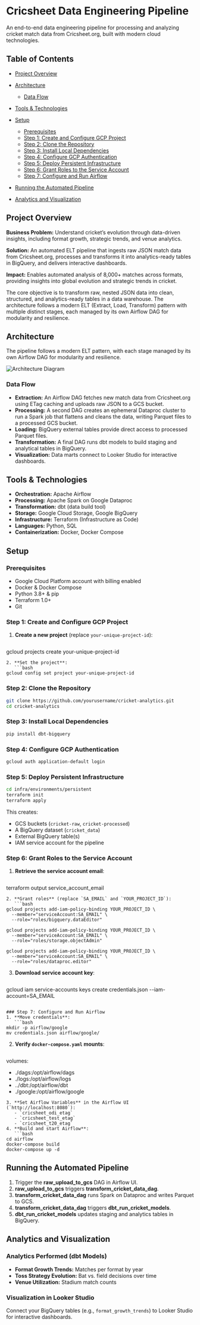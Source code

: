 # Cricsheet Data Engineering Pipeline

An end-to-end data engineering pipeline for processing and analyzing cricket match data from Cricsheet.org, built with modern cloud technologies.

## Table of Contents

* [Project Overview](#project-overview)
* [Architecture](#architecture)

  * [Data Flow](#data-flow)
* [Tools & Technologies](#tools--technologies)
* [Setup](#setup)

  * [Prerequisites](#prerequisites)
  * [Step 1: Create and Configure GCP Project](#step-1-create-and-configure-gcp-project)
  * [Step 2: Clone the Repository](#step-2-clone-the-repository)
  * [Step 3: Install Local Dependencies](#step-3-install-local-dependencies)
  * [Step 4: Configure GCP Authentication](#step-4-configure-gcp-authentication)
  * [Step 5: Deploy Persistent Infrastructure](#step-5-deploy-persistent-infrastructure)
  * [Step 6: Grant Roles to the Service Account](#step-6-grant-roles-to-the-service-account)
  * [Step 7: Configure and Run Airflow](#step-7-configure-and-run-airflow)
* [Running the Automated Pipeline](#running-the-automated-pipeline)
* [Analytics and Visualization](#analytics-and-visualization)

## Project Overview

**Business Problem:** Understand cricket’s evolution through data-driven insights, including format growth, strategic trends, and venue analytics.

**Solution:** An automated ELT pipeline that ingests raw JSON match data from Cricsheet.org, processes and transforms it into analytics-ready tables in BigQuery, and delivers interactive dashboards.

**Impact:** Enables automated analysis of 8,000+ matches across formats, providing insights into global evolution and strategic trends in cricket.

The core objective is to transform raw, nested JSON data into clean, structured, and analytics-ready tables in a data warehouse. The architecture follows a modern ELT (Extract, Load, Transform) pattern with multiple distinct stages, each managed by its own Airflow DAG for modularity and resilience.

## Architecture

The pipeline follows a modern ELT pattern, with each stage managed by its own Airflow DAG for modularity and resilience.

![Architecture Diagram](path/to/architecture-diagram.png)

### Data Flow

* **Extraction:** An Airflow DAG fetches new match data from Cricsheet.org using ETag caching and uploads raw JSON to a GCS bucket.
* **Processing:** A second DAG creates an ephemeral Dataproc cluster to run a Spark job that flattens and cleans the data, writing Parquet files to a processed GCS bucket.
* **Loading:** BigQuery external tables provide direct access to processed Parquet files.
* **Transformation:** A final DAG runs dbt models to build staging and analytical tables in BigQuery.
* **Visualization:** Data marts connect to Looker Studio for interactive dashboards.

## Tools & Technologies

* **Orchestration:** Apache Airflow
* **Processing:** Apache Spark on Google Dataproc
* **Transformation:** dbt (data build tool)
* **Storage:** Google Cloud Storage, Google BigQuery
* **Infrastructure:** Terraform (Infrastructure as Code)
* **Languages:** Python, SQL
* **Containerization:** Docker, Docker Compose

## Setup

### Prerequisites

* Google Cloud Platform account with billing enabled
* Docker & Docker Compose
* Python 3.8+ & pip
* Terraform 1.0+
* Git

### Step 1: Create and Configure GCP Project

1. **Create a new project** (replace `your-unique-project-id`):

   ```bash
   ```

gcloud projects create your-unique-project-id

````
2. **Set the project**:
   ```bash
gcloud config set project your-unique-project-id
````

### Step 2: Clone the Repository
```bash
git clone https://github.com/yourusername/cricket-analytics.git
cd cricket-analytics
````

### Step 3: Install Local Dependencies

```bash
pip install dbt-bigquery
```

### Step 4: Configure GCP Authentication

```bash
gcloud auth application-default login
```

### Step 5: Deploy Persistent Infrastructure

```bash
cd infra/environments/persistent
terraform init
terraform apply
```

This creates:

* GCS buckets (`cricket-raw`, `cricket-processed`)
* A BigQuery dataset (`cricket_data`)
* External BigQuery table(s)
* IAM service account for the pipeline

### Step 6: Grant Roles to the Service Account

1. **Retrieve the service account email**:

   ```bash
   ```

terraform output service\_account\_email

````
2. **Grant roles** (replace `SA_EMAIL` and `YOUR_PROJECT_ID`):
   ```bash
gcloud projects add-iam-policy-binding YOUR_PROJECT_ID \
  --member="serviceAccount:SA_EMAIL" \
  --role="roles/bigquery.dataEditor"

gcloud projects add-iam-policy-binding YOUR_PROJECT_ID \
  --member="serviceAccount:SA_EMAIL" \
  --role="roles/storage.objectAdmin"

gcloud projects add-iam-policy-binding YOUR_PROJECT_ID \
  --member="serviceAccount:SA_EMAIL" \
  --role="roles/dataproc.editor"
````

3. **Download service account key**:

   ```bash
   ```

gcloud iam service-accounts keys create credentials.json&#x20;
\--iam-account=SA\_EMAIL

````

### Step 7: Configure and Run Airflow
1. **Move credentials**:
   ```bash
mkdir -p airflow/google
mv credentials.json airflow/google/
````

2. **Verify `docker-compose.yaml` mounts**:

   ```yaml

volumes:

* ./dags\:/opt/airflow/dags
* ./logs\:/opt/airflow/logs
* ../dbt:/opt/airflow/dbt
* ./google:/opt/airflow/google

````
3. **Set Airflow Variables** in the Airflow UI (`http://localhost:8080`):
   - `cricsheet_odi_etag`
   - `cricsheet_test_etag`
   - `cricsheet_t20_etag`
4. **Build and start Airflow**:
   ```bash
cd airflow
docker-compose build
docker-compose up -d
````

## Running the Automated Pipeline

1. Trigger the **raw\_upload\_to\_gcs** DAG in Airflow UI.
2. **raw\_upload\_to\_gcs** triggers **transform\_cricket\_data\_dag**.
3. **transform\_cricket\_data\_dag** runs Spark on Dataproc and writes Parquet to GCS.
4. **transform\_cricket\_data\_dag** triggers **dbt\_run\_cricket\_models**.
5. **dbt\_run\_cricket\_models** updates staging and analytics tables in BigQuery.

## Analytics and Visualization

### Analytics Performed (dbt Models)

* **Format Growth Trends:** Matches per format by year
* **Toss Strategy Evolution:** Bat vs. field decisions over time
* **Venue Utilization:** Stadium match counts

### Visualization in Looker Studio

Connect your BigQuery tables (e.g., `format_growth_trends`) to Looker Studio for interactive dashboards.



